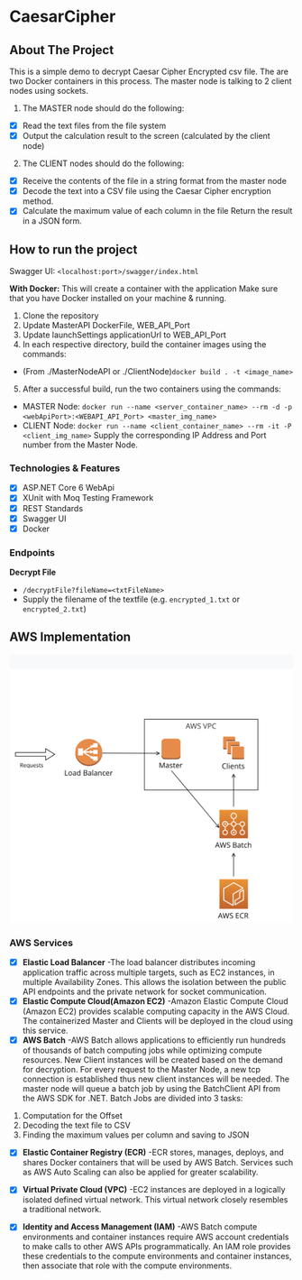 # CaesarCipher
## About The Project
This is a simple demo to decrypt Caesar Cipher Encrypted csv file. The are two Docker containers in this process. The master node is talking to 2 client nodes using sockets. 
1. The MASTER node should do the following:
- [x] Read the text files from the file system
- [x] Output the calculation result to the screen (calculated by the client node)
2. The CLIENT nodes should do the following:
- [x] Receive the contents of the file in a string format from the master node
- [x] Decode the text into a CSV file using the Caesar Cipher encryption method.
- [x] Calculate the maximum value of each column in the file Return the result in a JSON form.

## How to run the project
Swagger UI: `<localhost:port>/swagger/index.html`

**With Docker:**
This will create a container with the application
Make sure that you have Docker installed on your machine & running.
1. Clone the repository
2. Update MasterAPI  DockerFile, WEB_API_Port
3. Update launchSettings applicationUrl to WEB_API_Port
4. In each respective directory, build the container images using the commands:
- (From ./MasterNodeAPI or ./ClientNode)`docker build . -t <image_name>`
5. After a successful build, run the two containers using the commands:
- MASTER Node: `docker run --name <server_container_name> --rm -d -p <webApiPort>:<WEBAPI_API_Port> <master_img_name>`
- CLIENT Node: `docker run --name <client_container_name> --rm -it -P <client_img_name>` Supply the corresponding IP Address and Port number from the Master Node.


### Technologies & Features
- [x] ASP.NET Core 6 WebApi
- [x] XUnit with Moq Testing Framework
- [x] REST Standards
- [x] Swagger UI
- [x] Docker 

### Endpoints
**Decrypt File**
- `/decryptFile?fileName=<txtFileName>`
- Supply the filename of the textfile (e.g. `encrypted_1.txt` or `encrypted_2.txt`)

## AWS Implementation 

![AWS Implementation of Caesar Cipher](./docs/CaesarCipher-AWS-Diagram.png)
### AWS Services
- [x] **Elastic Load Balancer**
-The load balancer distributes incoming application traffic across multiple targets, such as EC2 instances, in multiple Availability Zones. This allows the isolation between the public API endpoints and the private network for socket communication.
- [x] **Elastic Compute Cloud(Amazon EC2)**
-Amazon Elastic Compute Cloud (Amazon EC2) provides scalable computing capacity in the AWS Cloud. The containerized Master and Clients will be deployed in the cloud using this service.
- [x] **AWS Batch**
-AWS Batch allows applications to efficiently run hundreds of thousands of batch computing jobs while optimizing compute resources. New Client instances will be created based on the demand for decryption. For every request to the Master Node, a new tcp connection is established thus new client instances will be needed. The master node will queue a batch job by using the BatchClient API from the AWS SDK for .NET. Batch Jobs are divided into 3 tasks:
1. Computation for the Offset
2. Decoding the text file to CSV
3. Finding the maximum values per column and saving to JSON
- [x] **Elastic Container Registry (ECR)**
-ECR stores, manages, deploys, and shares Docker containers that will be used by AWS Batch. Services such as AWS Auto Scaling can also be applied for greater scalability.
- [x] **Virtual Private Cloud (VPC)**
-EC2 instances are deployed in a logically isolated defined virtual network. This virtual network closely resembles a traditional network.  
- [x] **Identity and Access Management (IAM)**
-AWS Batch compute environments and container instances require AWS account credentials to make calls to other AWS APIs programmatically. An IAM role provides these credentials to the compute environments and container instances, then associate that role with the compute environments.


